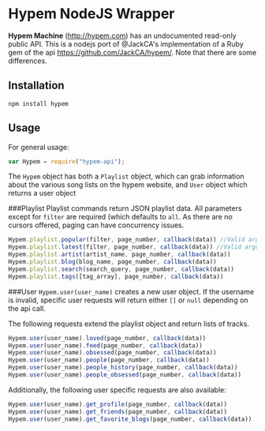 # Hypem NodeJS Wrapper

**Hypem Machine** (http://hypem.com) has an undocumented read-only public API.
This is a nodejs port of @JackCA's implementation of a Ruby gem of the api https://github.com/JackCA/hypem/. Note that there are some differences.

## Installation
`npm install hypem`

## Usage
For general usage:
```javascript
var Hypem = require("hypem-api");
```
The `Hypem` object has both a `Playlist` object, which can grab information about the various song lists on the hypem website, and `User` object which returns a user object

###Playlist
Playlist commands return JSON playlist data. All parameters except for `filter` are required (which defaults to `all`. As there are no cursors offered, paging can have concurrency issues.
```javascript
Hypem.playlist.popular(filter, page_number, callback(data)) //Valid arguments for filter are: all, lastweek, remix, noremix, artists, twitter`
Hypem.playlist.latest(filter, page_number, callback(data)) //Valid arguments for filter are: all, remix, noremix, us`
Hypem.playlist.artist(artist_name, page_number, callback(data))
Hypem.playlist.blog(blog_name, page_number, callback(data))
Hypem.playlist.search(search_query, page_number, callback(data))
Hypem.playlist.tags([tag_array], page_number, callback(data))
```

###User
`Hypem.user(user_name)` creates a new user object. If the username is invalid, specific user requests will return either `[]` or `null` depending on the api call.

The following requests extend the playlist object and return lists of tracks.
```javascript
Hypem.user(user_name).loved(page_number, callback(data))
Hypem.user(user_name).feed(page_number, callback(data))
Hypem.user(user_name).obsessed(page_number, callback(data))
Hypem.user(user_name).people(page_number, callback(data))
Hypem.user(user_name).people_history(page_number, callback(data))
Hypem.user(user_name).people_obsessed(page_number, callback(data))
```

Additionally, the following user specific requests are also available:
```javascript
Hypem.user(user_name).get_profile(page_number, callback(data))
Hypem.user(user_name).get_friends(page_number, callback(data))
Hypem.user(user_name).get_favorite_blogs(page_number, callback(data))
```
